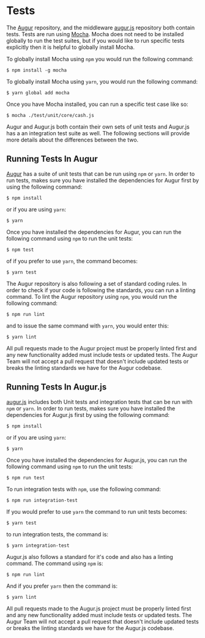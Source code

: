Tests
=====
The [Augur](https://github.com/AugurProject/augur) repository, and the middleware [augur.js](https://github.com/AugurProject/augur.js) repository both contain tests. Tests are run using [Mocha](http://mochajs.org/). Mocha does not need to be installed globally to run the test suites, but if you would like to run specific tests explicitly then it is helpful to globally install Mocha.

To globally install Mocha using `npm` you would run the following command:

`$ npm install -g mocha`

To globally install Mocha using `yarn`, you would run the following command:

`$ yarn global add mocha`

Once you have Mocha installed, you can run a specific test case like so:

`$ mocha ./test/unit/core/cash.js`

Augur and Augur.js both contain their own sets of unit tests and Augur.js has a an integration test suite as well. The following sections will provide more details about the differences between the two.

Running Tests In Augur
----------------------
[Augur](https://github.com/AugurProject/augur) has a suite of unit tests that can be run using `npm` or `yarn`. In order to run tests, makes sure you have installed the dependencies for Augur first by using the following command:

`$ npm install`

or if you are using `yarn`:

`$ yarn`

Once you have installed the dependencies for Augur, you can run the following command using `npm` to run the unit tests:

`$ npm test`

of if you prefer to use `yarn`, the command becomes:

`$ yarn test`

The Augur repository is also following a set of standard coding rules. In order to check if your code is following the standards, you can run a linting command. To lint the Augur repository using `npm`, you would run the following command:

`$ npm run lint`

and to issue the same command with `yarn`, you would enter this:

`$ yarn lint`

<aside class="notice">All pull requests made to the Augur project must be properly linted first and any new functionality added must include tests or updated tests. The Augur Team will not accept a pull request that doesn't include updated tests or breaks the linting standards we have for the Augur codebase.</aside>

Running Tests In Augur.js
-------------------------
[augur.js](https://github.com/AugurProject/augur.js) includes both Unit tests and integration tests that can be run with `npm` or `yarn`. In order to run tests, makes sure you have installed the dependencies for Augur.js first by using the following command:

`$ npm install`

or if you are using `yarn`:

`$ yarn`

Once you have installed the dependencies for Augur.js, you can run the following command using `npm` to run the unit tests:

`$ npm run test`

To run integration tests with `npm`, use the following command:

`$ npm run integration-test`

If you would prefer to use `yarn` the command to run unit tests becomes:

`$ yarn test`

to run integration tests, the command is:

`$ yarn integration-test`

Augur.js also follows a standard for it's code and also has a linting command. The command using `npm` is:

`$ npm run lint`

And if you prefer `yarn` then the command is:

`$ yarn lint`

<aside class="notice">All pull requests made to the Augur.js project must be properly linted first and any new functionality added must include tests or updated tests. The Augur Team will not accept a pull request that doesn't include updated tests or breaks the linting standards we have for the Augur.js codebase.</aside>
